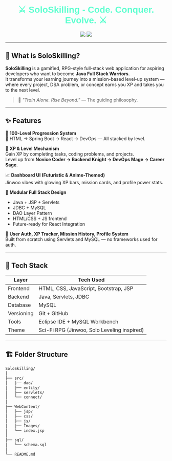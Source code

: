<h1 align="center" style="font-family: 'Orbitron', sans-serif; color: #5fffd0;">
  ⚔️ SoloSkilling - Code. Conquer. Evolve. ⚔️
</h1>

<p align="center">
  <img src="https://img.shields.io/badge/Level-Up%20Your%20Skills-blueviolet?style=for-the-badge&logo=java&logoColor=white" />
  <img src="https://img.shields.io/badge/Made%20with-Java%20%7C%20Spring%20Boot%20%7C%20JSP-blue?style=for-the-badge" />
</p>

---

## 🧠 What is SoloSkilling?

**SoloSkilling** is a gamified, RPG-style full-stack web application for aspiring developers who want to become **Java Full Stack Warriors**.  
It transforms your learning journey into a mission-based level-up system — where every project, DSA problem, or concept earns you XP and takes you to the next level.

> 🏹 _"Train Alone. Rise Beyond."_ — The guiding philosophy.

---

## ✨ Features

🌌 **100-Level Progression System**  
🧱 HTML → Spring Boot → React → DevOps — All stacked by level.

🎯 **XP & Level Mechanism**  
Gain XP by completing tasks, coding problems, and projects.  
Level up from **Novice Coder → Backend Knight → DevOps Mage → Career Sage**.

📈 **Dashboard UI (Futuristic & Anime-Themed)**  
Jinwoo vibes with glowing XP bars, mission cards, and profile power stats.

🧩 **Modular Full Stack Design**  
- Java + JSP + Servlets
- JDBC + MySQL
- DAO Layer Pattern
- HTML/CSS + JS frontend
- Future-ready for React Integration

💾 **User Auth, XP Tracker, Mission History, Profile System**  
Built from scratch using Servlets and MySQL — no frameworks used for auth.

---

## 🧪 Tech Stack

| Layer       | Tech Used                                  |
|-------------|---------------------------------------------|
| Frontend    | HTML, CSS, JavaScript, Bootstrap, JSP       |
| Backend     | Java, Servlets, JDBC                        |
| Database    | MySQL                                       |
| Versioning  | Git + GitHub                                |
| Tools       | Eclipse IDE + MySQL Workbench    |
| Theme       | Sci-Fi RPG (Jinwoo, Solo Leveling inspired) |

---

## 🏗️ Folder Structure

```bash
SoloSkilling/
│
├── src/
│   ├── dao/
│   ├── entity/
│   ├── servlets/
│   └── connect/
│
├── WebContent/
│   ├── jsp/
│   ├── css/
│   ├── js/
│   ├── Images/
│   └── index.jsp
│
├── sql/
│   └── schema.sql
│
└── README.md
